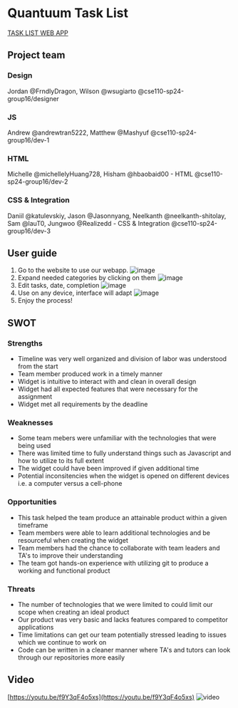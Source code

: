# Quantuum Task List

[TASK LIST WEB APP](https://cse110-sp24-group16.github.io/warmup-exercise/source/index.html)

## Project team

### Design

Jordan @FrndlyDragon, Wilson @wsugiarto 
@cse110-sp24-group16/designer 

### JS

Andrew @andrewtran5222, Matthew @Mashyuf
@cse110-sp24-group16/dev-1 

### HTML

Michelle @michellelyHuang728, Hisham @hbaobaid00 - HTML 
@cse110-sp24-group16/dev-2 

### CSS & Integration

Daniil @katulevskiy, Jason @Jasonnyang, Neelkanth @neelkanth-shitolay, Sam @lauT0, Jungwoo @Realizedd - CSS & Integration 
@cse110-sp24-group16/dev-3 

## User guide

1. Go to the website to use our webapp.
![image](https://github.com/cse110-sp24-group16/warmup-exercise/assets/84909978/1a782490-53dd-4db5-af9f-3e5d4430ce72)
2. Expand needed categories by clicking on them
![image](https://github.com/cse110-sp24-group16/warmup-exercise/assets/84909978/7caaacf0-7ae5-465a-9a6f-e1e8aac4e4b2)
3. Edit tasks, date, completion
![image](https://github.com/cse110-sp24-group16/warmup-exercise/assets/84909978/fcf22b94-9aae-4c44-be05-a0edc6fdf700)
4. Use on any device, interface will adapt
![image](https://github.com/cse110-sp24-group16/warmup-exercise/assets/84909978/0bd1d6d1-8164-411f-88b3-0b3644f74e1e)
5. Enjoy the process!

## SWOT

### Strengths
- Timeline was very well organized and division of labor was understood from the start
- Team member produced work in a timely manner
- Widget is intuitive to interact with and clean in overall design
- Widget had all expected features that were necessary for the assignment
- Widget met all requirements by the deadline
### Weaknesses
- Some team mebers were unfamiliar with the technologies that were being used
- There was limited time to fully understand things such as Javascript and how to utilize to its full extent
- The widget could have been improved if given additional time
- Potential inconsitencies when the widget is opened on different devices i.e. a computer versus a cell-phone
### Opportunities
- This task helped the team produce an attainable product within a given timeframe
- Team members were able to learn additional technologies and be resourceful when creating the widget
- Team members had the chance to collaborate with team leaders and TA's to improve their understanding
- The team got hands-on experience with utilizing git to produce a working and functional product
### Threats
- The number of technologies that we were limited to could limit our scope when creating an ideal product
- Our product was very basic and lacks features compared to competitor applications
- Time limitations can get our team potentially stressed leading to issues which we continue to work on
- Code can be written in a cleaner manner where TA's and tutors can look through our repositories more easily

## Video
[https://youtu.be/f9Y3qF4o5xs](https://youtu.be/f9Y3qF4o5xs)
![video](https://www.youtube.com/watch?v=f9Y3qF4o5xs)
